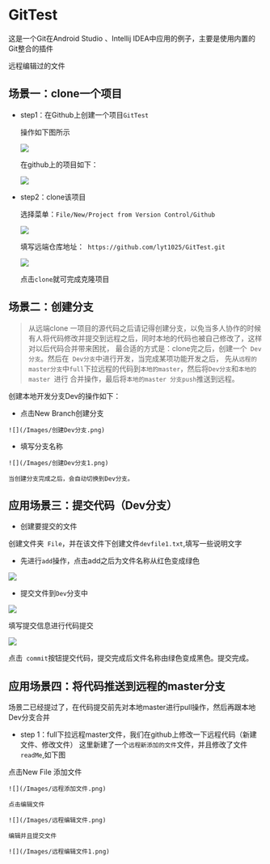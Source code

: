 # GitTest
这是一个Git在Android Studio 、Intellij IDEA中应用的例子，主要是使用内置的Git整合的插件

远程编辑过的文件
## **场景一：clone一个项目**

* step1：在Github上创建一个项目``` GitTest ```

    操作如下图所示

    ![](/Images/创建项目.png)

    在github上的项目如下：

    ![](/Images/创建项目1.png)


* step2：clone该项目

    选择菜单：``` File/New/Project from Version Control/Github ```

    ![](/Images/clone项目.png)

    填写远端仓库地址：``` https://github.com/lyt1025/GitTest.git```

    ![](/Images/clone项目1.png)

    点击``` clone ```就可完成克隆项目


 ## **场景二：创建分支**
 > 从远端clone 一项目的源代码之后请记得创建分支，以免当多人协作的时候有人将代码修改并提交到远程之后，同时本地的代码也被自己修改了，这样对以后代码合并带来困扰，
 最合适的方式是：clone完之后，创建一个``` Dev分支```。然后在``` Dev分支```中进行开发，当完成某项功能开发之后，
 先从```远程的master分支```中```full```下拉远程的代码到```本地的master```，然后将```Dev分支```和```本地的master ```进行
 合并操作，最后将```本地的master 分支push```推送到远程。

   创建本地开发分支Dev的操作如下：

   * 点击New Branch创建分支

    ![](/Images/创建Dev分支.png)

   * 填写分支名称

    ![](/Images/创建Dev分支1.png)

    当创建分支完成之后，会自动切换到Dev分支。

## **应用场景三：提交代码**（Dev分支）

   * 创建要提交的文件

   创建文件夹``` File```，并在该文件下创建文件```devfile1.txt```,填写一些说明文字

   * 先进行```add```操作，点击add之后为文件名称从红色变成绿色

   ![](/Images/add操作.png)

   * 提交文件到```Dev```分支中

   ![](/Images/提交1.png)

   填写提交信息进行代码提交

   ![](/Images/提交2.png)

   点击``` commit```按钮提交代码，提交完成后文件名称由绿色变成黑色。提交完成。

## **应用场景四：将代码推送到远程的master分支**


   场景二已经提过了，在代码提交前先对本地master进行pull操作，然后再跟本地Dev分支合并

   * step 1：full下拉远程master文件，我们在github上修改一下远程代码（新建文件、修改文件）
   这里新建了一个```远程新添加的文件```文件，并且修改了文件```readMe```,如下图

   点击New File 添加文件

    ![](/Images/远程添加文件.png)

    点击编辑文件

    ![](/Images/远程编辑文件.png)

    编辑并且提交文件

    ![](/Images/远程编辑文件1.png)










